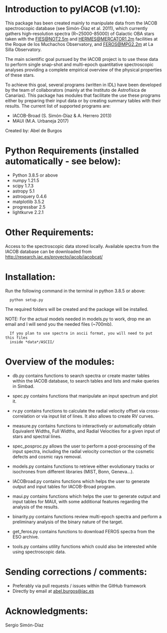 # Introduction to pyIACOB (v1.10):

This package has been created mainly to manipulate data from the IACOB spectroscopic
database (see Simón-Díaz et al. 2011), which currently gathers high-resolution spectra
(R~25000-85000) of Galactic OBA stars taken with the FIES@NOT2.5m and HERMES@MERCATOR1.2m
facilities at the Roque de los Muchachos Observatory, and FEROS@MPG2.2m at La Silla
Observatory.

The main scientific goal pursued by the IACOB project is to use these data to perform
single snap-shot and multi-epoch quantitative spectroscopic analyses providing a complete
empirical overview of the physical properties of these stars.

To achieve this goal, several programs (written in IDL) have been developed by the team
of collaborators (mainly at the Instituto de Astrofísica de Canarias). This package has
modules that facilitate the use these programs either by preparing their input data or by
creating summary tables with their results. The current list of supported programs are:

- IACOB-Broad (S. Simón-Díaz & A. Herrero 2013)
- MAUI (M.A. Urbaneja 2017)

Created by: Abel de Burgos

# Python Requirements (installed automatically - see below):

- Python 3.8.5 or above
- numpy 1.21.5
- scipy 1.7.3
- astropy 5.1
- astroquery 0.4.6
- matplotlib 3.5.2
- progressbar 2.5
- lightkurve 2.2.1

# Other Requirements:

Access to the spectroscopic data stored locally. Available spectra from the IACOB
database can be downloaded from http://research.iac.es/proyecto/iacob/iacobcat/

# Installation:

Run the following command in the terminal in python 3.8.5 or above:

      python setup.py

The required folders will be created and the package will be installed.

NOTE: For the actual models needed in models.py to work, drop me an email and 
      I will send you the needed files (~700mb).
      
      If you plan to use spectra in ascii format, you will need to put this files
      inside *data*/ASCII/

# Overview of the modules:

- db.py contains functions to search spectra or create master tables within the IACOB
  database, to search tables and lists and make queries in Simbad.

- spec.py contains functions that manipulate an input spectrum and plot it.

- rv.py contains functions to calculate the radial velocity offset via cross-correlation
  or via input list of lines. It also allows to create RV curves.

- measure.py contains functions to interactively or automatically obtain Equivalent Widths,
  Full Widths, and Radial Velocities for a given input of stars and spectral lines.

- spec_posproc.py allows the user to perform a post-processing of the input spectra, 
  including the radial velocity correction or the cosmetic defects and cosmic rays removal.

- models.py contains functions to retrieve either evolutionary tracks or isochrones from 
  different libraries (MIST, Bonn, Geneva...).

- IACOBroad.py contains functions which helps the user to generate output and input
  tables for IACOB-Broad program.

- maui.py contains functions which helps the user to generate output and input tables for
  MAUI, with some additional features regarding the analysis of the results.

- binarity.py contains functions review multi-epoch spectra and perform a preliminary
  analysis of the binary nature of the target.
  
- get_feros.py contains functions to download FEROS spectra from the ESO archive.

- tools.py contains utility functions which could also be interested while using 
  spectroscopic data.

# Sending corrections / comments:

- Preferably via pull requests / issues within the GitHub framework
- Directly by email at abel.burgos@iac.es

# Acknowledgments:

Sergio Simón-Díaz

